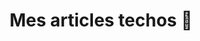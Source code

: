 ---
title: Mes articles techos 🤖
menu:
  sidebar:
    name: Mes articles techos 🤖
    identifier: tech
    weight: 5
---  